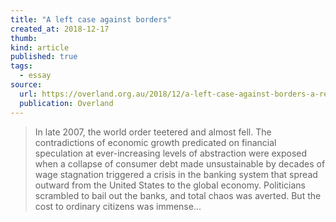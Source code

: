 ```yaml
---
title: "A left case against borders"
created_at: 2018-12-17
thumb:
kind: article
published: true
tags:
  - essay
source:
  url: https://overland.org.au/2018/12/a-left-case-against-borders-a-response-to-among-others-angela-nagle/
  publication: Overland
---
```


> In late 2007, the world order teetered and almost fell. The contradictions of economic growth predicated on financial speculation at ever-increasing levels of abstraction were exposed when a collapse of consumer debt made unsustainable by decades of wage stagnation triggered a crisis in the banking system that spread outward from the United States to the global economy. Politicians scrambled to bail out the banks, and total chaos was averted. But the cost to ordinary citizens was immense...
